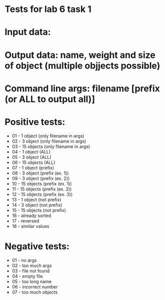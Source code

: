 # Tests for lab 6 task 1

# Input data: 

# Output data: name, weight and size of object (multiple objjects possible)

# Command line args: filename [prefix (or ALL to output all)]

# Positive tests:

- 01 - 1 object (only filename in args)
- 02 - 3 object (only filename in args)
- 03 - 15 objects (only filename in args)
- 04 - 1 object (ALL)
- 05 - 3 object (ALL)
- 06 - 15 objects (ALL)
- 07 - 1 object (prefix)
- 08 - 3 object (prefix (ex. 1))
- 09 - 3 object (prefix (ex. 2))
- 10 - 15 objects (prefix (ex. 1))
- 11 - 15 objects (prefix (ex. 2))
- 12 - 15 objects (prefix (ex. 3))
- 13 - 1 object (not prefix)
- 14 - 3 object (not prefix)
- 15 - 15 objects (not prefix)
- 16 - already sorted
- 17 - reversed
- 18 - similar values

# Negative tests:

- 01 - no args
- 02 - too much args
- 03 - file not found
- 04 - empty file
- 05 - too long name
- 06 - incorrect number
- 07 - too much objects
